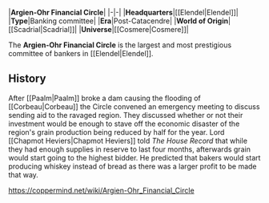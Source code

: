 |**Argien-Ohr Financial Circle**|
|-|-|
|**Headquarters**|[[Elendel\|Elendel]]|
|**Type**|Banking committee|
|**Era**|Post-Catacendre|
|**World of Origin**|[[Scadrial\|Scadrial]]|
|**Universe**|[[Cosmere\|Cosmere]]|

The **Argien-Ohr Financial Circle** is the largest and most prestigious committee of bankers in [[Elendel\|Elendel]].

## History
After [[Paalm\|Paalm]] broke a dam causing the flooding of [[Corbeau\|Corbeau]] the Circle convened an emergency meeting to discuss sending aid to the ravaged region. They discussed whether or not their investment would be enough to stave off the economic disaster of the region's grain production being reduced by half for the year. Lord [[Chapmot Heviers\|Chapmot Heviers]] told *The House Record* that while they had enough supplies in reserve to last four months, afterwards grain would start going to the highest bidder. He predicted that bakers would start producing whiskey instead of bread as there was a larger profit to be made that way.



https://coppermind.net/wiki/Argien-Ohr_Financial_Circle